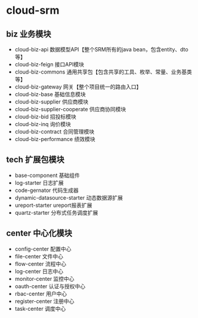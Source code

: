 # cloud-srm
## biz 业务模块

- cloud-biz-api 数据模型API【整个SRM所有的java bean，包含entity、dto等】
- cloud-biz-feign 接口API模块
- cloud-biz-commons 通用共享包【包含共享的工具、枚举、常量、业务基类等】
- cloud-biz-gateway 网关【整个项目统一的路由入口】
- cloud-biz-base 基础信息模块
- cloud-biz-supplier 供应商模块
- cloud-biz-supplier-cooperate 供应商协同模块
- cloud-biz-bid 招投标模块
- cloud-biz-inq 询价模块
- cloud-biz-contract 合同管理模块
- cloud-biz-performance 绩效模块

## tech 扩展包模块
- base-component 基础组件
- log-starter 日志扩展
- code-gernator 代码生成器
- dynamic-datasource-starter 动态数据源扩展
- ureport-starter ureport报表扩展
- quartz-starter 分布式任务调度扩展

## center 中心化模块
- config-center 配置中心
- file-center 文件中心
- flow-center 流程中心
- log-center 日志中心
- monitor-center 监控中心
- oauth-center 认证与授权中心
- rbac-center 用户中心
- register-center 注册中心
- task-center 调度中心